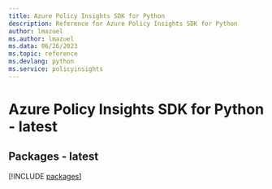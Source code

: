 ```yaml
---
title: Azure Policy Insights SDK for Python
description: Reference for Azure Policy Insights SDK for Python
author: lmazuel
ms.author: lmazuel
ms.data: 06/26/2023
ms.topic: reference
ms.devlang: python
ms.service: policyinsights
---
```

# Azure Policy Insights SDK for Python - latest
## Packages - latest
[!INCLUDE [packages](policy-insights-index.md)]